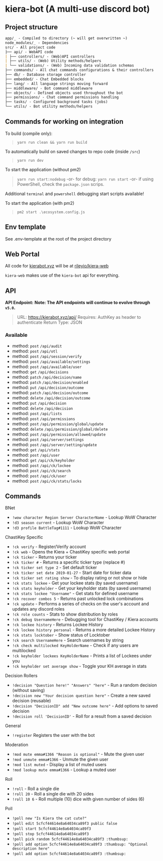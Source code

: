 # kiera-bot (A multi-use discord bot)

## Project structure

```md
app/_ - Compiled to directory (~ will get overwritten ~)
node_modules/_ - Dependencies
src/ - All project code
├── api/ - WebAPI code
| ├── controllers/ - (Web)API controllers
| ├── utils/ - (Web) Utility methods/helpers
| └── validations/ - (Web) Incoming data validation schemas
├── commands/ - All chat commands configurations & their controllers
├── db/ - Database storage controller
├── embedded/ - Chat Embedded blocks
├── lang/ - All language strings moving forward
├── middleware/ - Bot command middleware
├── objects/ - Defined objects used throughout the bot
├── permissions/ - Chat command permissions handling
├── tasks/ - Configured background tasks (jobs)
└── utils/ - Bot utility methods/helpers
```

## Commands for working on integration

To build (compile only):

> `yarn run clean && yarn run build`

To automatically build on saved changes to repo code (inside `/src`)

> `yarn run dev`

To start the application (without pm2)

> `yarn run start:nodebug` -or- for debug: `yarn run start` -or- if using PowerShell, check the `package.json` scrips.

Additional `terminal` and `powershell` debugging start scripts available!

To start the application (with pm2)

> `pm2 start .\ecosystem.config.js`

## Env template

See .env-template at the root of the project directory

## Web Portal

All code for [kierabot.xyz](https://kierabot.xyz) will be at [rileyio/kiera-web](https://github.com/rileyio/kiera-web)

`kiera-web` makes use of the `kiera-bot` api for everything.

## API

**API Endpoint:**
**Note: The API endpoints will continue to evolve through `v5.0`.**

> URL: <https://kierabot.xyz/api/>
> Requires: AuthKey as header to authenticate
> Return Type: JSON

### Available

- method: `post` `/api/audit`
- method: `post` `/api/otl`
- method: `post` `/api/session/verify`
- method: `post` `/api/available/settings`
- method: `post` `/api/available/user`
- method: `get` `/api/decisions`
- method: `patch` `/api/decision/name`
- method: `patch` `/api/decision/enabled`
- method: `put` `/api/decision/outcome`
- method: `patch` `/api/decision/outcome`
- method: `delete` `/api/decision/outcome`
- method: `put` `/api/decision`
- method: `delete` `/api/decision`
- method: `post` `/api/lists`
- method: `post` `/api/permissions`
- method: `post` `/api/permission/global/update`
- method: `delete` `/api/permission/global/delete`
- method: `post` `/api/permission/allowed/update`
- method: `post` `/api/server/settings`
- method: `post` `/api/server/setting/update`
- method: `get` `/api/stats`
- method: `post` `/api/user`
- method: `get` `/api/ck/keyholder`
- method: `post` `/api/ck/lockee`
- method: `post` `/api/ck/search`
- method: `post` `/api/ck/user`
- method: `post` `/api/ck/stats/locks`

## Commands

BNet

- `!wow character Region Server CharacterName` - Lookup WoW Character
- `!d3 season current` - Lookup WoW Character
- `!d3 profile BattleTag#1111` - Lookup WoW Character

ChastiKey Specific

- `!ck verify` - Register/Verify account
- `!ck web` - Opens the Kiera + ChastiKey specific web portal
- `!ck ticker` - Returns your ticker
- `!ck ticker #` - Returns a specific ticker type (replace #)
- `!ck ticker set type 2` - Set default ticker
- `!ck ticker set date 2019-01-27` - Start date for ticker data
- `!ck ticker set rating show` - To display rating or not show or hide
- `!ck stats lockee` - Get your lockee stats (by saved username)
- `!ck stats keyholder` - Get your keyholder stats (by saved username)
- `!ck stats lockee "Username"` - Get stats for defined username
- `!ck recover combos 5` - Returns past unlocked lock combinations
- `!ck update` - Performs a series of checks on the user's account and updates any discord roles
- `!ck role counts` - Stats to show distribution by roles
- `!ck debug UsernameHere` - Debugging tool for ChastiKey / Kiera accounts
- `!ck lockee history` - Returns Lockee History
- `!ck lockee history personal` - Returns a more detailed Lockee History
- `!ck stats locktober` - Show status of Locktober
- `!ck search UsernameHere` - Search usernames by string
- `!ck check multilocked KeyHolderName` - Check if any users are multilocked
- `!ck keyholder lockees KeyHolderName` - Prints a list of Lockees under you
- `!ck keyholder set average show` - Toggle your KH average in stats

Decision Rollers

- `!decision "Question here!" "Answers" "here"` - Run a random decision (without saving)
- `!decision new "Your decision question here"` - Create a new saved decision (reusable)
- `!decision "DecisionID" add "New outcome here"` - Add options to saved decision
- `!decision roll 'DecisionID'` - Roll for a result from a saved decision

General

- `!register` Registers the user with the bot

Moderation

- `!mod mute emma#1366 "Reason is optional"` - Mute the given user
- `!mod unmute emma#1366` - Unmute the given user
- `!mod list muted` - Display a list of muted users
- `!mod lookup mute emma#1366` - Lookup a muted user

Roll

- `!roll` - Roll a single die
- `!roll 20` - Roll a single die with 20 sides
- `!roll 10 6` - Roll multiple (10) dice with given number of sides (6)

Poll

- `!poll new "Is Kiera the cat cute?"`
- `!poll edit 5cfcf44614e8a64034ca89f3 public false`
- `!poll start 5cfcf44614e8a64034ca89f3`
- `!poll stop 5cfcf44614e8a64034ca89f3`
- `!poll pick random 5cfcf44614e8a64034ca89f3 :thumbsup:`
- `!poll add option 5cfcf44614e8a64034ca89f3 :thumbsup: "Optional description here"`
- `!poll add option 5cfcf44614e8a64034ca89f3 :thumbsup:`
